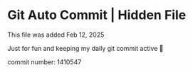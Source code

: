 # Git Auto Commit | Hidden File

This file was added Feb 12, 2025

Just for fun and keeping my daily git commit active 🤪

commit number: 1410547

